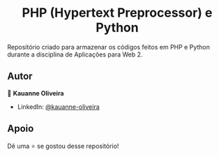 <h1 align="center">PHP (Hypertext Preprocessor) e Python</h1>
Repositório criado para armazenar os códigos feitos em PHP e Python durante a disciplina de Aplicações para Web 2.

##  Autor

👤 **Kauanne Oliveira**

- LinkedIn: [ @kauanne-oliveira ](https://linkedin.com/in/kauanne-oliveira-13a788259)

##  Apoio

Dê uma ⭐️ se gostou desse repositório!
